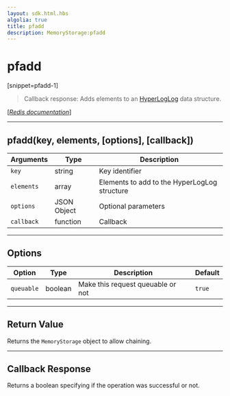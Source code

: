 ```yaml
---
layout: sdk.html.hbs
algolia: true
title: pfadd
description: MemoryStorage:pfadd
---
```

  

# pfadd
[snippet=pfadd-1]

> Callback response:
Adds elements to an [HyperLogLog](https://en.wikipedia.org/wiki/HyperLogLog) data structure.

[[_Redis documentation_]](https://redis.io/commands/pfadd)

---

## pfadd(key, elements, [options], [callback])

| Arguments | Type | Description |
|---------------|---------|----------------------------------------|
| `key` | string | Key identifier |
| `elements` | array | Elements to add to the HyperLogLog structure |
| `options` | JSON Object | Optional parameters |
| `callback` | function | Callback |

---

## Options

| Option | Type | Description | Default |
|---------------|---------|----------------------------------------|---------|
| `queuable` | boolean | Make this request queuable or not  | ``true`` |
---

## Return Value

Returns the `MemoryStorage` object to allow chaining.

---

## Callback Response

Returns a boolean specifying if the operation was successful or not.
